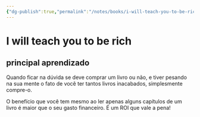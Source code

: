 ```yaml
---
{"dg-publish":true,"permalink":"/notes/books/i-will-teach-you-to-be-rich/","dgHomeLink":true,"dgPassFrontmatter":false,"dgShowBacklinks":true,"dgShowLocalGraph":true}
---
```



# I will teach you to be rich

## principal aprendizado

Quando ficar na dúvida se deve comprar um livro ou não, e tiver pesando na sua mente o fato de você ter tantos livros inacabados, simplesmente compre-o.

O benefício que você tem mesmo ao ler apenas alguns capítulos de um livro é maior que o seu gasto financeiro. É um ROI que vale a pena!


